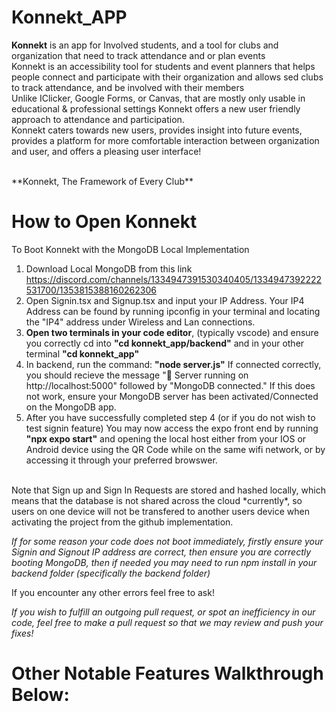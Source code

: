 # Konnekt_APP

**Konnekt** is an app for Involved students, and a tool for clubs and organization that need to track attendance and or plan events <br />
Konnekt is an accessibility tool for students and event planners that helps people connect and participate with their organization and allows sed clubs to track attendance, and be involved with their members <br />
Unlike IClicker, Google Forms, or Canvas, that are mostly only usable in educational & professional settings Konnekt offers a new user friendly approach to attendance and participation.  <br />
Konnekt caters towards new users, provides insight into future events, provides a platform for more comfortable interaction between organization and user, and offers a pleasing user interface! <br />

<br />
**Konnekt, The Framework of Every Club**
<br />

# How to Open Konnekt 

To Boot Konnekt with the MongoDB Local Implementation<br />
1) Download Local MongoDB from this link https://discord.com/channels/1334947391530340405/1334947392222531700/1353815388160262306 <br />
2) Open Signin.tsx and Signup.tsx and input your IP Address. Your IP4 Address can be found by running ipconfig in your terminal and locating the "IP4" address under Wireless and Lan connections. <br />
3) **Open two terminals in your code editor**, (typically vscode) and ensure you correctly cd into **"cd konnekt_app/backend"** and in your other terminal **"cd konnekt_app"** <br />
4) In backend, run the command: **"node server.js"** If connected correctly, you should recieve the message "🚀 Server running on http://localhost:5000" followed by "MongoDB connected." If this does not work, ensure your MongoDB server has been activated/Connected on the MongoDB app. <br />
5) After you have successfully completed step 4 (or if you do not wish to test signin feature) You may now access the expo front end by running **"npx expo start"** and opening the local host either from your IOS or Android device using the QR Code while on the same wifi network, or by accessing it through your preferred browswer.<br />

<br />
Note that Sign up and Sign In Requests are stored and hashed locally, which means that the database is not shared across the cloud *currently*, so users on one device will not be transfered to another users device when activating the project from the github implementation. <br />


*If for some reason your code does not boot immediately, firstly ensure your Signin and Signout IP address are correct, then ensure you are correctly booting MongoDB, then if needed you may need to run npm install in your backend folder (specifically the backend folder)* <br />

If you encounter any other errors feel free to ask!<br />

*If you wish to fulfill an outgoing pull request, or spot an inefficiency in our code, feel free to make a pull request so that we may review and push your fixes!* <br />

# Other Notable Features Walkthrough Below: <br />


